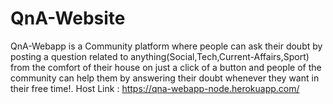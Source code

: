 # QnA-Website
QnA-Webapp is a Community platform where people can ask their doubt by posting a question  related to anything(Social,Tech,Current-Affairs,Sport) from the comfort of their house on just a click of a button and people of the community can help them by answering their doubt whenever they want in their free time!.
Host Link : https://qna-webapp-node.herokuapp.com/
